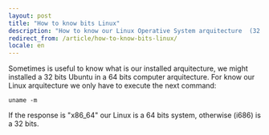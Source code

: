 ```yaml
---
layout: post
title: "How to know bits Linux"
description: "How to know our Linux Operative System arquitecture  (32 o 64 bits)"
redirect_from: /article/how-to-know-bits-linux/
locale: en
---
```


Sometimes is useful to know what is our installed arquitecture, we might installed a 32 bits Ubuntu in a 64 bits computer arquitecture.
For know our Linux arquitecture we only have to execute the next command:


    uname -m

If the response is "x86_64" our Linux is a 64 bits system, otherwise (i686) is a 32 bits.